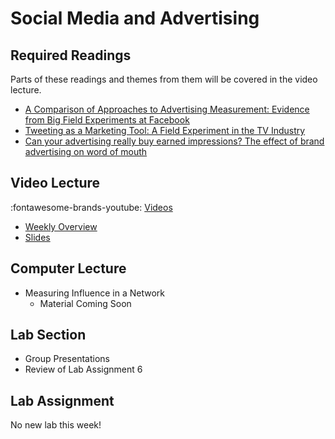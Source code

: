 # Social Media and Advertising

## Required Readings

Parts of these readings and themes from them will be covered in the video lecture.

* [A Comparison of Approaches to Advertising Measurement: Evidence from Big Field Experiments at Facebook][gordon]
* [Tweeting as a Marketing Tool: A Field Experiment in the TV Industry][gong]
* [Can your advertising really buy earned impressions? The effect of brand advertising on word of mouth][lovett]

## Video Lecture

:fontawesome-brands-youtube: [Videos](https://www.youtube.com/watch?v=voNtfUYblPk&list=PL9QkA7C7GRGX8Jz08HCs10shaj_Ui-zGa)

* [Weekly Overview][week-overview]
* [Slides][lecture-slides-07]

<!-- * [Slides][lecture-slides-07]
* Videos as a [playlist](https://www.youtube.com/playlist?list=PL9QkA7C7GRGV7IX9hxDS_xYRDX4_4-QOg) -->

## Computer Lecture

* Measuring Influence in a Network
    * Material Coming Soon

## Lab Section

* Group Presentations
* Review of Lab Assignment 6

## Lab Assignment

No new lab this week!

[gordon]: https://papers.ssrn.com/sol3/papers.cfm?abstract_id=3033144
[gong]: https://dspace.mit.edu/handle/1721.1/120756
[lovett]: https://link.springer.com/article/10.1007/s11129-019-09211-9

[lecture-slides-07]: ../assets/lectures/week-07/week-07-slides.pdf
[week-overview]: ../assets/lectures/week-07/week-07-overview.pdf